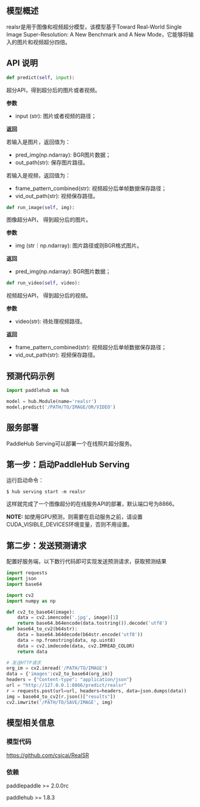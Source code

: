 
## 模型概述
realsr是用于图像和视频超分模型，该模型基于Toward Real-World Single Image Super-Resolution: A New Benchmark and A New Mode，它能够将输入的图片和视频超分四倍。

## API 说明

```python
def predict(self, input):
```

超分API，得到超分后的图片或者视频。


**参数**

* input (str): 图片或者视频的路径；

**返回**

若输入是图片，返回值为：
* pred_img(np.ndarray): BGR图片数据；
* out_path(str): 保存图片路径。

若输入是视频，返回值为：
* frame_pattern_combined(str): 视频超分后单帧数据保存路径；
* vid_out_path(str): 视频保存路径。

```python
def run_image(self, img):
```
图像超分API， 得到超分后的图片。

**参数**

* img (str｜np.ndarray): 图片路径或则BGR格式图片。

**返回**

* pred_img(np.ndarray): BGR图片数据；

```python
def run_video(self, video):
```
视频超分API， 得到超分后的视频。

**参数**

* video(str): 待处理视频路径。

**返回**

* frame_pattern_combined(str): 视频超分后单帧数据保存路径；
* vid_out_path(str): 视频保存路径。

## 预测代码示例

```python
import paddlehub as hub

model = hub.Module(name='realsr')
model.predict('/PATH/TO/IMAGE/OR/VIDEO')
```

## 服务部署

PaddleHub Serving可以部署一个在线照片超分服务。

## 第一步：启动PaddleHub Serving

运行启动命令：
```shell
$ hub serving start -m realsr
```

这样就完成了一个图像超分的在线服务API的部署，默认端口号为8866。

**NOTE:** 如使用GPU预测，则需要在启动服务之前，请设置CUDA\_VISIBLE\_DEVICES环境变量，否则不用设置。

## 第二步：发送预测请求

配置好服务端，以下数行代码即可实现发送预测请求，获取预测结果

```python
import requests
import json
import base64

import cv2
import numpy as np

def cv2_to_base64(image):
    data = cv2.imencode('.jpg', image)[1]
    return base64.b64encode(data.tostring()).decode('utf8')
def base64_to_cv2(b64str):
    data = base64.b64decode(b64str.encode('utf8'))
    data = np.fromstring(data, np.uint8)
    data = cv2.imdecode(data, cv2.IMREAD_COLOR)
    return data

# 发送HTTP请求
org_im = cv2.imread('/PATH/TO/IMAGE')
data = {'images':cv2_to_base64(org_im)}
headers = {"Content-type": "application/json"}
url = "http://127.0.0.1:8866/predict/realsr"
r = requests.post(url=url, headers=headers, data=json.dumps(data))
img = base64_to_cv2(r.json()["results"])
cv2.imwrite('/PATH/TO/SAVE/IMAGE', img)

```

## 模型相关信息

### 模型代码

https://github.com/csjcai/RealSR

### 依赖

paddlepaddle >= 2.0.0rc

paddlehub >= 1.8.3